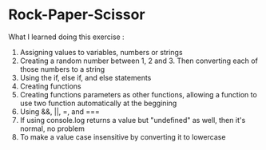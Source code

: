 # Rock-Paper-Scissor

What I learned doing this exercise :

1) Assigning values to variables, numbers or strings
2) Creating a random number between 1, 2 and 3. Then converting each of those numbers to a string
3) Using the if, else if, and else statements
4) Creating functions
5) Creating functions parameters as other functions, allowing a function to use two function automatically at the beggining
6) Using &&, ||, =, and ===
7) If using console.log returns a value but "undefined" as well, then it's normal, no problem
8) To make a value case insensitive by converting it to lowercase
